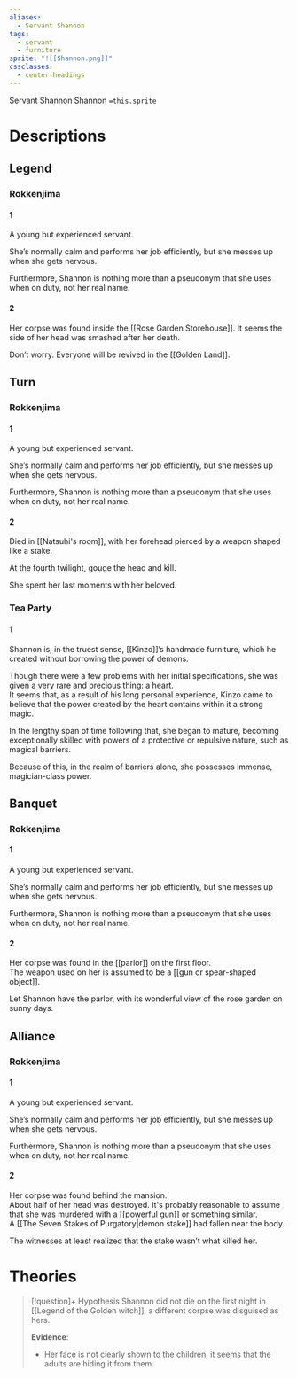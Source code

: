 ```yaml
---
aliases:
  - Servant Shannon
tags:
  - servant
  - furniture
sprite: "![[Shannon.png]]"
cssclasses:
  - center-headings
---
```

Servant Shannon
Shannon
`=this.sprite`

# Descriptions

## Legend
### Rokkenjima
#### 1
A young but experienced servant.

She’s normally calm and performs her job efficiently, but she messes up when she gets nervous.

Furthermore, Shannon is nothing more than a pseudonym that she uses when on duty, not her real name.
#### 2
Her corpse was found inside the [[Rose Garden Storehouse]]. It seems the side of her head was smashed after her death.

Don’t worry. Everyone will be revived in the [[Golden Land]].
## Turn
### Rokkenjima
#### 1
A young but experienced servant.

She’s normally calm and performs her job efficiently, but she messes up when she gets nervous.

Furthermore, Shannon is nothing more than a pseudonym that she uses when on duty, not her real name.
#### 2
Died in [[Natsuhi's room]], with her forehead pierced by a weapon shaped like a stake.  

At the fourth twilight, gouge the head and kill.  

She spent her last moments with her beloved.
### Tea Party
#### 1
Shannon is, in the truest sense, [[Kinzo]]’s handmade furniture, which he created without borrowing the power of demons.  

Though there were a few problems with her initial specifications, she was given a very rare and precious thing: a heart.  
It seems that, as a result of his long personal experience, Kinzo came to believe that the power created by the heart contains within it a strong magic.  

In the lengthy span of time following that, she began to mature, becoming exceptionally skilled with powers of a protective or repulsive nature, such as magical barriers.  

Because of this, in the realm of barriers alone, she possesses immense, magician-class power.
## Banquet
### Rokkenjima
#### 1
A young but experienced servant.

She’s normally calm and performs her job efficiently, but she messes up when she gets nervous.

Furthermore, Shannon is nothing more than a pseudonym that she uses when on duty, not her real name.
#### 2
Her corpse was found in the [[parlor]] on the first floor.  
The weapon used on her is assumed to be a [[gun or spear-shaped object]].  

Let Shannon have the parlor, with its wonderful view of the rose garden on sunny days.
## Alliance
### Rokkenjima
#### 1
A young but experienced servant.

She’s normally calm and performs her job efficiently, but she messes up when she gets nervous.

Furthermore, Shannon is nothing more than a pseudonym that she uses when on duty, not her real name.
#### 2
Her corpse was found behind the mansion.  
About half of her head was destroyed. It's probably reasonable to assume that she was murdered with a [[powerful gun]] or something similar.  
A [[The Seven Stakes of Purgatory|demon stake]] had fallen near the body.  

The witnesses at least realized that the stake wasn’t what killed her. 
# Theories

> [!question]+ Hypothesis
> Shannon did not die on the first night in [[Legend of the Golden witch]], a different corpse was disguised as hers.
>
> **Evidence**:
> - Her face is not clearly shown to the children, it seems that the adults are hiding it from them.
> 
